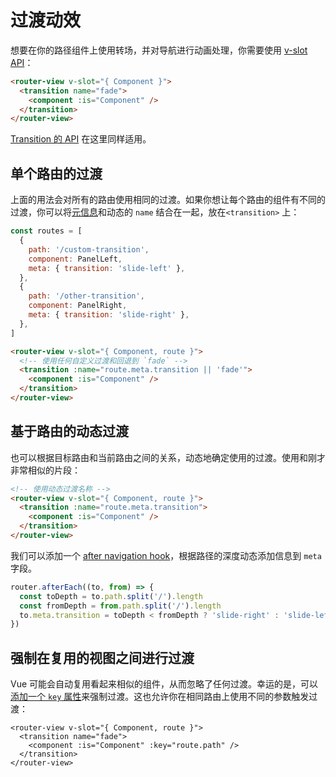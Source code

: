 # 过渡动效

<VueSchoolLink
  href="https://vueschool.io/lessons/route-transitions"
  title="Learn about route transitions"
/>

想要在你的路径组件上使用转场，并对导航进行动画处理，你需要使用 [v-slot API](/guide/advanced/composition-api#uselink)：

```html
<router-view v-slot="{ Component }">
  <transition name="fade">
    <component :is="Component" />
  </transition>
</router-view>
```

[Transition 的 API](https://v3.vuejs.org/guide/transitions-enterleave.html) 在这里同样适用。

## 单个路由的过渡

上面的用法会对所有的路由使用相同的过渡。如果你想让每个路由的组件有不同的过渡，你可以将[元信息](./meta.md)和动态的 `name` 结合在一起，放在`<transition>` 上：

```js
const routes = [
  {
    path: '/custom-transition',
    component: PanelLeft,
    meta: { transition: 'slide-left' },
  },
  {
    path: '/other-transition',
    component: PanelRight,
    meta: { transition: 'slide-right' },
  },
]
```

```html
<router-view v-slot="{ Component, route }">
  <!-- 使用任何自定义过渡和回退到 `fade` -->
  <transition :name="route.meta.transition || 'fade'">
    <component :is="Component" />
  </transition>
</router-view>
```

## 基于路由的动态过渡

也可以根据目标路由和当前路由之间的关系，动态地确定使用的过渡。使用和刚才非常相似的片段：

```html
<!-- 使用动态过渡名称 -->
<router-view v-slot="{ Component, route }">
  <transition :name="route.meta.transition">
    <component :is="Component" />
  </transition>
</router-view>
```

我们可以添加一个 [after navigation hook](./navigation-guards.md#全局后置钩子)，根据路径的深度动态添加信息到 `meta` 字段。

```js
router.afterEach((to, from) => {
  const toDepth = to.path.split('/').length
  const fromDepth = from.path.split('/').length
  to.meta.transition = toDepth < fromDepth ? 'slide-right' : 'slide-left'
})
```

## 强制在复用的视图之间进行过渡

Vue 可能会自动复用看起来相似的组件，从而忽略了任何过渡。幸运的是，可以[添加一个 `key` 属性](https://v3.vuejs.org/api/special-attributes.html#key)来强制过渡。这也允许你在相同路由上使用不同的参数触发过渡：

```vue
<router-view v-slot="{ Component, route }">
  <transition name="fade">
    <component :is="Component" :key="route.path" />
  </transition>
</router-view>
```

<!-- TODO: interactive example -->
<!-- See full example [here](https://github.com/vuejs/vue-router/blob/dev/examples/transitions/app.js). -->
